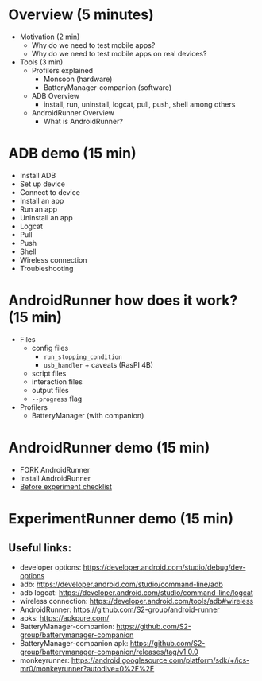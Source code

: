 # Overview (5 minutes)
* Motivation (2 min)
    * Why do we need to test mobile apps?
    * Why do we need to test mobile apps on real devices?
* Tools (3 min)
    * Profilers explained
        * Monsoon (hardware)
        * BatteryManager-companion (software)
    * ADB Overview
        * install, run, uninstall, logcat, pull, push, shell among others
    * AndroidRunner Overview
        * What is AndroidRunner?

# ADB demo (15 min)
* Install ADB
* Set up device
* Connect to device
* Install an app
* Run an app
* Uninstall an app
* Logcat
* Pull
* Push
* Shell
* Wireless connection
* Troubleshooting

# AndroidRunner how does it work? (15 min)
* Files
    * config files
        * `run_stopping_condition`
        * `usb_handler` + caveats (RasPI 4B)
    * script files
    * interaction files
    * output files
    * `--progress` flag
* Profilers
    * BatteryManager (with companion)

# AndroidRunner demo (15 min)
* FORK AndroidRunner
* Install AndroidRunner
* [Before experiment checklist](./resources/android_exeriment_checklist.md)

# ExperimentRunner demo (15 min)



## Useful links:
- developer options: https://developer.android.com/studio/debug/dev-options
- adb: https://developer.android.com/studio/command-line/adb
- adb logcat: https://developer.android.com/studio/command-line/logcat
- wireless connection: https://developer.android.com/tools/adb#wireless
- AndroidRunner: https://github.com/S2-group/android-runner
- apks: https://apkpure.com/
- BatteryManager-companion: https://github.com/S2-group/batterymanager-companion
- BatteryManager-companion apk: https://github.com/S2-group/batterymanager-companion/releases/tag/v1.0.0
- monkeyrunner: https://android.googlesource.com/platform/sdk/+/ics-mr0/monkeyrunner?autodive=0%2F%2F

